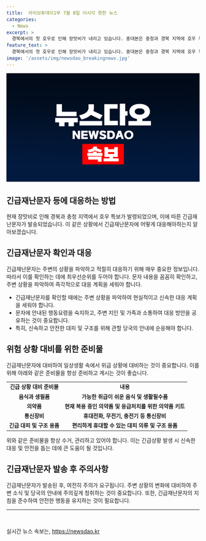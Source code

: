 ```yaml
---
title:  라이브투데이1부 7월 8일 이시각 핫한 뉴스
categories:
  - News
excerpt: >
  경북에서의 첫 호우로 인해 장맛비가 내리고 있습니다. 중대본은 충청과 경북 지역에 호우 특보를 발효하고, 주의 단계로 상향했습니다. 또한, 취약지역과 시설에 대한 선제적 통제와 주민대피를 당부했습니다. 또한, 서울 아파트와 밀양 병원에서의 화재 발생과 해병대원 순직 사건의 최종 수사결과 발표가 예정되어 있습니다. 프랑스 총선에서 좌파 연합이 1위를 차지할 것으로 예상되었으며, TV 기사 및 제보는 jebo23으로 연락주세요.
feature_text: >
  경북에서의 첫 호우로 인해 장맛비가 내리고 있습니다. 중대본은 충청과 경북 지역에 호우 특보를 발효하고, 주의 단계로 상향했습니다. 또한, 취약지역과 시설에 대한 선제적 통제와 주민대피를 당부했습니다. 또한, 서울 아파트와 밀양 병원에서의 화재 발생과 해병대원 순직 사건의 최종 수사결과 발표가 예정되어 있습니다. 프랑스 총선에서 좌파 연합이 1위를 차지할 것으로 예상되었으며, TV 기사 및 제보는 jebo23으로 연락주세요.
image: '/assets/img/newsdao_breakingnews.jpg'
---
```


<p><img src="/assets/img/newsdao_breakingnews.jpg" alt="implanttips 속보" /></p>

<h2>긴급재난문자 등에 대응하는 방법</h2>

<p data-ke-size="size16">현재 장맛비로 인해 경북과 충청 지역에서 호우 특보가 발령되었으며, 이에 따른 긴급재난문자가 발송되었습니다. 이 같은 상황에서 긴급재난문자에 어떻게 대응해아하는지 알아보겠습니다.</p>

<h2>긴급재난문자 확인과 대응</h2>

<p data-ke-size="size16">긴급재난문자는 주변의 상황을 파악하고 적절히 대응하기 위해 매우 중요한 정보입니다. 따라서 이를 확인하는 데에 최우선순위를 두어야 합니다. 문자 내용을 꼼꼼히 확인하고, 주변 상황을 파악하여 즉각적으로 대응 계획을 세워야 합니다.</p>

<ul>
  <li>긴급재난문자를 확인할 때에는 주변 상황을 파악하여 현실적이고 신속한 대응 계획을 세워야 합니다.</li>
  <li>문자에 안내된 행동요령을 숙지하고, 주변 지인 및 가족과 소통하여 대응 방안을 공유하는 것이 중요합니다.</li>
  <li>특히, 신속하고 안전한 대피 및 구조를 위해 관할 당국의 안내에 순응해야 합니다.</li>
</ul>

<h2>위험 상황 대비를 위한 준비물</h2>

<p data-ke-size="size16">긴급재난문자에 대비하여 일상생활 속에서 위급 상황에 대비하는 것이 중요합니다. 이를 위해 아래와 같은 준비물을 항상 준비하고 계시는 것이 좋습니다.</p>

<table>
  <tr>
    <td style="text-align: center; height: 17px;"><b>긴급 상황 대비 준비물</b></td>
    <td style="text-align: center; height: 17px;"><b>내용</b></td>
  </tr>
  <tr>
    <td style="text-align: center; height: 17px;"><b>음식과 생필품</b></td>
    <td style="text-align: center; height: 17px;"><b>가능한 취급이 쉬운 음식 및 생활필수품</b></td>
  </tr>
  <tr>
    <td style="text-align: center; height: 17px;"><b>의약품</b></td>
    <td style="text-align: center; height: 17px;"><b>현재 복용 중인 의약품 및 응급처치를 위한 의약품 키트</b></td>
  </tr>
  <tr>
    <td style="text-align: center; height: 17px;"><b>통신장비</b></td>
    <td style="text-align: center; height: 17px;"><b>휴대전화, 무전기, 충전기 등 통신장비</b></td>
  </tr>
  <tr>
    <td style="text-align: center; height: 17px;"><b>긴급 대피 및 구조 용품</b></td>
    <td style="text-align: center; height: 17px;"><b>편리하게 휴대할 수 있는 대피 의류 및 구조 용품</b></td>
  </tr>
</table>

<p data-ke-size="size16">위와 같은 준비물을 항상 수거, 관리하고 있어야 합니다. 이는 긴급상황 발생 시 신속한 대응 및 안전을 돕는 데에 큰 도움이 될 것입니다.</p>

<h2>긴급재난문자 발송 후 주의사항</h2>

<p data-ke-size="size16">긴급재난문자가 발송된 후, 여전히 주의가 요구됩니다. 주변 상황의 변화에 대비하여 주변 소식 및 당국의 안내에 주의깊게 청취하는 것이 중요합니다. 또한, 긴급재난문자의 지침을 준수하여 안전한 행동을 유지하는 것이 필요합니다.</p>

<hr>

<p data-ke-size="size16">&nbsp;</p>
실시간 뉴스 속보는, <a href="https://newsdao.kr" rel="dofollow">https://newsdao.kr</a>


